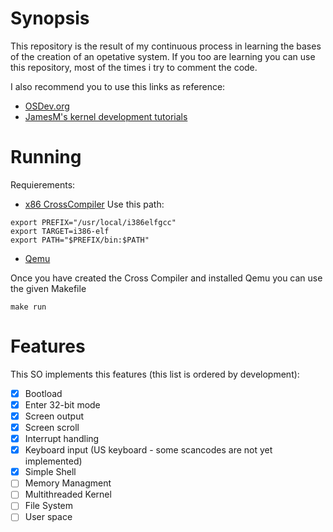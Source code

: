 # Synopsis
This repository is the result of my continuous process in learning the bases of the creation of an opetative system.
If you too are learning you can use this repository, most of the times i try to comment the code.

I also recommend you to use this links as reference:
* [OSDev.org](http://wiki.osdev.org/Main_Page)
* [JamesM's kernel development tutorials](https://web.archive.org/web/20160412174753/http://www.jamesmolloy.co.uk/tutorial_html/index.html)

# Running
Requierements:
* [x86 CrossCompiler](http://wiki.osdev.org/GCC_Cross-Compiler)
Use this path:
```
export PREFIX="/usr/local/i386elfgcc"
export TARGET=i386-elf
export PATH="$PREFIX/bin:$PATH"
```
* [Qemu](http://www.qemu.org/)

Once you have created the Cross Compiler and installed Qemu you can use the given Makefile
```
make run
```
# Features
This SO implements this features (this list is ordered by development):
- [x] Bootload
- [x] Enter 32-bit mode
- [x] Screen output
- [x] Screen scroll
- [x] Interrupt handling
- [x] Keyboard input (US keyboard - some scancodes are not yet implemented)
- [x] Simple Shell
- [ ] Memory Managment
- [ ] Multithreaded Kernel
- [ ] File System
- [ ] User space
